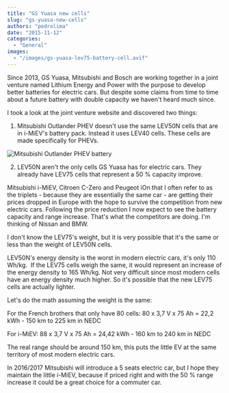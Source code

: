```yaml
---
title: "GS Yuasa new cells"
slug: "gs-yuasa-new-cells"
authors: "pedrolima"
date: "2015-11-12"
categories:
  - "General"
images:
  - "/images/gs-yuasa-lev75-battery-cell.avif"
---
```


Since 2013, GS Yuasa, Mitsubishi and Bosch are working together in a joint venture named Lithium Energy and Power with the purpose to develop better batteries for electric cars. But despite some claims from time to time about a future battery with double capacity we haven't heard much since.

I took a look at the joint venture website and discovered two things:

1. Mitsubishi Outlander PHEV doesn't use the same LEV50N cells that are in i-MiEV's battery pack. Instead it uses LEV40 cells. These cells are made specifically for PHEVs.

![Mitsubishi Outlander PHEV battery](images/mitsubishi-outlander-phev-battery.avif)

2. LEV50N aren't the only cells GS Yuasa has for electric cars. They already have LEV75 cells that represent a 50 % capacity improve.

Mitsubishi i-MiEV, Citroen C-Zero and Peugeot iOn that I often refer to as the triplets - because they are essentially the same car - are getting their prices dropped in Europe with the hope to survive the competition from new electric cars. Following the price reduction I now expect to see the battery capacity and range increase. That's what the competitors are doing. I'm thinking of Nissan and BMW.

I don't know the LEV75's weight, but it is very possible that it's the same or less than the weight of LEV50N cells.

LEV50N's energy density is the worst in modern electric cars, it's only 110 Wh/kg.  If the LEV75 cells weigh the same, it would represent an increase of the energy density to 165 Wh/kg. Not very difficult since most modern cells have an energy density much higher. So it's possible that the new LEV75 cells are actually lighter.

Let's do the math assuming the weight is the same:

For the French brothers that only have 80 cells: 80 x 3,7 V x 75 Ah = 22,2 kWh - 150 km to 225 km in NEDC

For i-MiEV: 88 x 3,7 V x 75 Ah = 24,42 kWh - 160 km to 240 km in NEDC

The real range should be around 150 km, this puts the little EV at the same territory of most modern electric cars.

In 2016/2017 Mitsubishi will introduce a 5 seats electric car, but I hope they maintain the little i-MiEV, because if priced right and with the 50 % range increase it could be a great choice for a commuter car.
